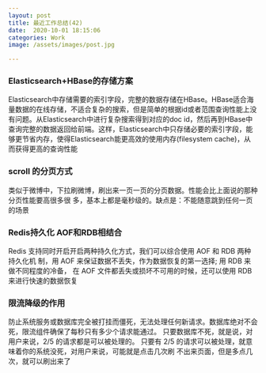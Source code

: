 ```yaml
---
layout: post
title: 最近工作总结(42)
date:  2020-10-01 18:15:06
categories: Work
image: /assets/images/post.jpg

---
```


 

### Elasticsearch+HBase的存储方案

Elasticsearch中存储需要的索引字段，完整的数据存储在HBase。HBase适合海量数据的在线存储，不适合复杂的搜索，但是简单的根据id或者范围查询性能上没有问题。从Elasticsearch中进行复杂搜索得到对应的doc id，然后再到HBase中查询完整的数据返回给前端。这样，Elasticsearch中只存储必要的索引字段，能够更节省内存，使得Elasticsearch能更高效的使用内存(filesystem cache)，从而获得更高的查询性能

### scroll 的分页方式

类似于微博中，下拉刷微博，刷出来一页一页的分页数据。性能会比上面说的那种分页性能要高很多很 多，基本上都是毫秒级的。缺点是：不能随意跳到任何一页的场景

### Redis持久化 AOF和RDB相结合

Redis 支持同时开启开启两种持久化方式，我们可以综合使用 AOF 和 RDB 两种持久化机 制，用 AOF 来保证数据不丢失，作为数据恢复的第一选择; 用 RDB 来做不同程度的冷备， 在 AOF 文件都丢失或损坏不可用的时候，还可以使用 RDB 来进行快速的数据恢复

### 限流降级的作用

防止系统服务或数据库完全被打挂而僵死，无法处理任何新请求。数据库绝对不会死，限流组件确保了每秒只有多少个请求能通过。 只要数据库不死，就是说，对用户来说，2/5 的请求都是可以被处理的。 只要有 2/5 的请求可以被处理，就意味着你的系统没死，对用户来说，可能就是点击几次刷 不出来页面，但是多点几次，就可以刷出来了